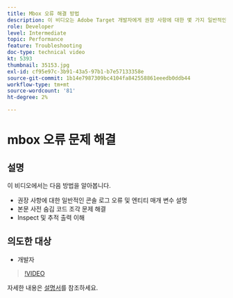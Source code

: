 ```yaml
---
title: Mbox 오류 해결 방법
description: 이 비디오는 Adobe Target 개발자에게 권장 사항에 대한 몇 가지 일반적인 콘솔 로그 오류 및 엔티티 매개 변수를 보여 줍니다. 본문 사전 숨김 코드 조각 문제를 해결하는 방법과 추적 출력을 검사하고 이해하는 방법에 대해 알아봅니다.
role: Developer
level: Intermediate
topic: Performance
feature: Troubleshooting
doc-type: technical video
kt: 5393
thumbnail: 35153.jpg
exl-id: cf95e97c-3b91-43a5-97b1-b7e57133358e
source-git-commit: 1b14e7987309bc4104fa842558861eeedb0ddb44
workflow-type: tm+mt
source-wordcount: '81'
ht-degree: 2%

---
```


# mbox 오류 문제 해결

## 설명

이 비디오에서는 다음 방법을 알아봅니다.

* 권장 사항에 대한 일반적인 콘솔 로그 오류 및 엔티티 매개 변수 설명
* 본문 사전 숨김 코드 조각 문제 해결
* Inspect 및 추적 출력 이해

## 의도한 대상

* 개발자

>[!VIDEO](https://video.tv.adobe.com/v/35153/?quality=12)

자세한 내용은 [설명서](https://experienceleague.adobe.com/docs/target/using/troubleshoot/troubleshooting-target.html?lang=en)를 참조하세요.
